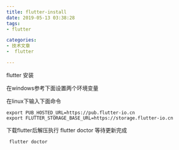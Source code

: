 ```yaml
---
title: flutter-install
date: 2019-05-13 03:38:28
tags:
- flutter

categories:
- 技术文章
-  flutter

---
```

flutter 安装

在windows参考下面设置两个环境变量

在linux下输入下面命令
```
export PUB_HOSTED_URL=https://pub.flutter-io.cn
export FLUTTER_STORAGE_BASE_URL=https://storage.flutter-io.cn
```
下载flutter后解压执行 flutter doctor 等待更新完成
```commandline
 flutter doctor
```